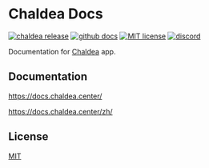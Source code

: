# Chaldea Docs

[![chaldea release](https://img.shields.io/github/v/release/chaldea-center/chaldea?label=chaldea)](https://github.com/chaldea-center/chaldea/releases)
[![github docs](https://img.shields.io/github/actions/workflow/status/chaldea-center/chaldea-docs/docs.yml?label=docs&branch=main)](https://github.com/chaldea-center/chaldea-docs/actions?query=workflow%3Adocs)
[![MIT license](https://img.shields.io/github/license/chaldea-center/chaldea-docs)](https://github.com/chaldea-center/chaldea-docs/blob/main/LICENSE)
[![discord](https://img.shields.io/discord/839788731108032532?label=discord)](https://discord.gg/5M6w5faqjP)

Documentation for [Chaldea](https://github.com/chaldea-center/chaldea) app.


## Documentation

https://docs.chaldea.center/

https://docs.chaldea.center/zh/


## License

[MIT](https://github.com/chaldea-center/chaldea-docs/blob/main/LICENSE)
